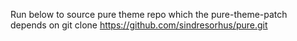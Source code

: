 Run below to source pure theme repo which the pure-theme-patch depends on
git clone https://github.com/sindresorhus/pure.git

